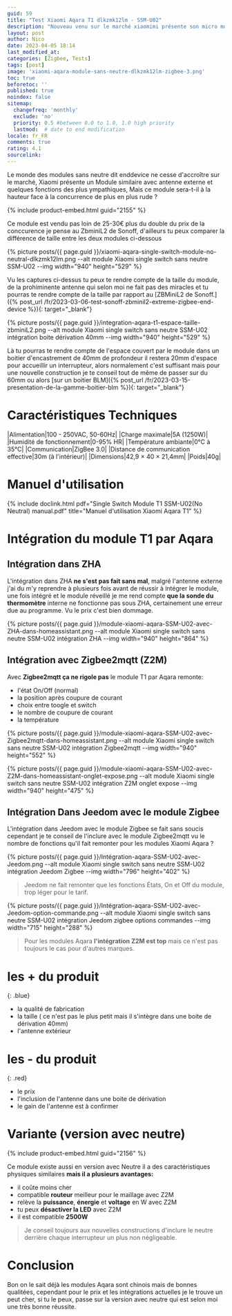 ```yaml
---
guid: 59
title: "Test Xiaomi Aqara T1 dlkzmk12lm - SSM-U02"
description: "Nouveau venu sur le marché xiaomimi présente son micro module T1 sans neutre SSM-U02 et compatible zigbee 3.0"
layout: post
author: Nico
date: 2023-04-05 18:14
last_modified_at: 
categories: [Zigbee, Tests]
tags: [post]
image: 'xiaomi-aqara-module-sans-neutre-dlkzmk12lm-zigbee-3.png'
toc: true
beforetoc: ''
published: true
noindex: false
sitemap:
  changefreq: 'monthly'
  exclude: 'no'
  priority: 0.5 #between 0.0 to 1.0, 1.0 high priority
  lastmod:  # date to end modification
locale: fr_FR
comments: true
rating: 4.1
sourcelink:
---
```


Le monde des modules sans neutre dit enddevice ne cesse d'accroître sur le marché, Xiaomi présente un Module similaire avec antenne externe et quelques fonctions des plus ympathiques, Mais ce module sera-t-il à la hauteur face à la concurrence de plus en plus rude ?

{% include product-embed.html guid="2155" %}

Ce module est vendu pas loin de 25-30€ plus du double du prix de la conccurence je pense au ZbminiL2 de Sonoff, d'ailleurs tu peux comparer la différence de taille entre les deux modules ci-dessous

{% picture posts/{{ page.guid }}/xiaomi-aqara-single-switch-module-no-neutral-dlkzmk12lm.png --alt module Xiaomi single switch sans neutre SSM-U02 --img width="940" height="529" %}

Vu les captures ci-dessus tu peux te rendre compte de la taille du module, de la prohiminente antenne qui selon moi ne fait pas des miracles et tu pourras te rendre compte de la taille par rapport au [ZBMiniL2 de Sonoff.]({% post_url /fr/2023-03-06-test-sonoff-zbminil2-extreme-zigbee-end-device %}){: target="_blank"}

{% picture posts/{{ page.guid }}/integration-aqara-t1-espace-taille-zbminiL2.png --alt module Xiaomi single switch sans neutre SSM-U02 intégration boite dérivation 40mm --img width="940" height="529" %}

Là tu pourras te rendre compte de l'espace couvert par le module dans un boitier d'encastrement de 40mm de profondeur il restera 20mm d'espace pour accueillir un interrupteur, alors normalement c'est suffisant mais pour une nouvelle construction je te conseil tout de même de passer sur du 60mm ou alors [sur un boitier BLM]({% post_url /fr/2023-03-15-presentation-de-la-gamme-boitier-blm %}){: target="_blank"}

# Caractéristiques Techniques

|Alimentation|100 - 250VAC, 50-60Hz|
|Charge maximale|5A (1250W)|
|Humidité de fonctionnement|0-95% HR|
|Température ambiante|0°C à 35°C|
|Communication|ZigBee 3.0|
|Distance de communication effective|30m (à l'intérieur)|
|Dimensions|42,9 × 40 × 21,4mm|
|Poids|40g|

# Manuel d'utilisation

{% include doclink.html pdf="Single Switch Module T1 SSM-U02(No Neutral) manual.pdf" title="Manuel d'utilisation Xiaomi Aqara T1" %}

# Intégration du module T1 par Aqara

## Intégration dans ZHA

L'intégration dans ZHA **ne s'est pas fait sans mal**, malgré l'antenne externe j'ai du m'y reprendre à plusieurs fois avant de réussir à intégrer le module, une fois intégré et le module réveillé je me rend compte **que la sonde du thermomètre** interne ne fonctionne pas sous ZHA, certainement une erreur due au programme. Vu le prix c'est bien dommage.

{% picture posts/{{ page.guid }}/module-xiaomi-aqara-SSM-U02-avec-ZHA-dans-homeassistant.png --alt module Xiaomi single switch sans neutre SSM-U02 intégration ZHA --img width="940" height="864" %}

## Intégration avec Zigbee2mqtt (Z2M)

Avec **Zigbee2mqtt ça ne rigole pas** le module T1 par Aqara remonte:
- l'état On/Off (normal)
- la position après coupure de courant
- choix entre toogle et switch
- le nombre de coupure de courant
- la température

{% picture posts/{{ page.guid }}/module-xiaomi-aqara-SSM-U02-avec-Zigbee2mqtt-dans-homeassistant.png --alt module Xiaomi single switch sans neutre SSM-U02 intégration Zigbee2mqtt --img width="940" height="552" %}

{% picture posts/{{ page.guid }}/module-xiaomi-aqara-SSM-U02-avec-Z2M-dans-homeassistant-onglet-expose.png --alt module Xiaomi single switch sans neutre SSM-U02 intégration Z2M onglet expose --img width="940" height="475" %}

## Intégration Dans Jeedom avec le module Zigbee

L'intégration dans Jeedom avec le module Zigbee se fait sans soucis cependant je te conseil de l'inclure avec le module Zigbee2mqtt vu le nombre de fonctions qu'il fait remonter pour les modules Xiaomi Aqara ?

{% picture posts/{{ page.guid }}/Intégration-aqara-SSM-U02-avec-Jeedom.png --alt module Xiaomi single switch sans neutre SSM-U02 intégration Jeedom Zigbee --img width="796" height="402" %}

> Jeedom ne fait remonter que les fonctions États, On et Off du module, trop léger pour le tarif.

{% picture posts/{{ page.guid }}/Intégration-aqara-SSM-U02-avec-Jeedom-option-commande.png --alt module Xiaomi single switch sans neutre SSM-U02 intégration Jeedom zigbee options commandes --img width="715" height="288" %}

> Pour les modules Aqara **l'intégration Z2M est top** mais ce n'est pas toujours le cas pour d'autres marques.

# **les + du produit**
{: .blue}
- la qualité de fabrication
- la taille ( ce n'est pas le plus petit mais il s'intègre dans une boite de dérivation 40mm)
- l'antenne extérieur

# **les - du produit**
{: .red}
- le prix
- l'inclusion de l'antenne dans une boite de dérivation
- le gain de l'antenne est à confirmer

# Variante (version avec neutre)

{% include product-embed.html guid="2156" %}


Ce module existe aussi en version avec Neutre il a des caractéristiques physiques similaires **mais il a plusieurs avantages:**
- il coûte moins cher
- compatible **routeur** meilleur pour le maillage avec Z2M
- relève la **puissance**, **énergie** et **voltage** en W avec Z2M
- tu peux **désactiver la LED** avec Z2M
- il est compatible **2500W**

> Je conseil toujours aux nouvelles constructions d'inclure le neutre derrière chaque interrupteur un plus non négligeable.

# Conclusion

Bon on le sait déjà les modules Aqara sont chinois mais de bonnes qualitées, cependant pour le prix et les intégrations actuelles je le trouve un peut cher, si tu le peux, passe sur la version avec neutre qui est selon moi une très bonne réussite.